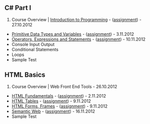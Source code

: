 ## C# Part I

1. Course Overview | [Introduction to Programming](https://github.com/jasssonpet/TelerikAcademy/tree/master/csharppart1/1.IntroductionToProgramming) - ([assignment](https://github.com/jasssonpet/TelerikAcademy/blob/master/csharppart1/1.IntroductionToProgramming/README.md)) - 27.10.2012
* [Primitive Data Types and Variables](https://github.com/jasssonpet/TelerikAcademy/tree/master/csharppart1/2.PrimitiveDataTypesAndVariables) - ([assignment](https://github.com/jasssonpet/TelerikAcademy/blob/master/csharppart1/2.PrimitiveDataTypesAndVariables/README.md)) - 3.11.2012
* [Operators, Expressions and Statements](https://github.com/jasssonpet/TelerikAcademy/tree/master/csharppart1/3.OperatorsExpressionsAndStatements) - ([assignment](https://github.com/jasssonpet/TelerikAcademy/blob/master/csharppart1/3.OperatorsExpressionsAndStatements/README.md)) - 10.11.2012
* Console Input Output
* Conditional Statements
* Loops
* Sample Test

## HTML Basics

1. Course Overview | Web Front End Tools - 26.10.2012
* [HTML Fundamentals](https://github.com/jasssonpet/TelerikAcademy/tree/master/html-basics/2.HTMLFundamentals) - ([assignment](https://github.com/jasssonpet/TelerikAcademy/blob/master/html-basics/2.HTMLFundamentals/README.md)) - 2.11.2012
* [HTML Tables](https://github.com/jasssonpet/TelerikAcademy/tree/master/html-basics/3.HTMLTables) - ([assignment](https://github.com/jasssonpet/TelerikAcademy/blob/master/html-basics/3.HTMLTables/README.md)) - 9.11.2012
* [HTML Forms, Frames](https://github.com/jasssonpet/TelerikAcademy/tree/master/html-basics/4.HTMLFormsFrames) - ([assignment](https://github.com/jasssonpet/TelerikAcademy/blob/master/html-basics/4.HTMLFormsFrames/README.md)) - 9.11.2012
* [Semantic Web](https://github.com/jasssonpet/TelerikAcademy/tree/master/html-basics/5.SemanticWeb) - ([assignment](https://github.com/jasssonpet/TelerikAcademy/blob/master/html-basics/5.SemanticWeb/README.md)) - 16.11.2012
* Sample Test